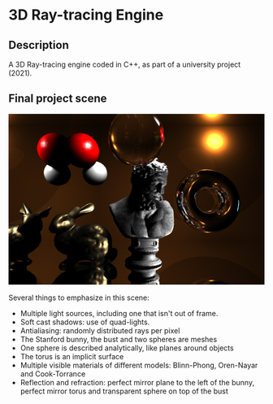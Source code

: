# 3D Ray-tracing Engine

## Description

A 3D Ray-tracing engine coded in C++, as part of a university project (2021).

## Final project scene

<p align=center>
  <img src="https://github.com/JinFrx/3d-ray-tracing-engine/blob/main/3d_engine_ray_tracing.jpg" alt="showcase image" style="width: 650px; max-width: 100%; height: auto" title="Click to enlarge picture" />
</p>

Several things to emphasize in this scene:
- Multiple light sources, including one that isn't out of frame.
- Soft cast shadows: use of quad-lights.
- Antialiasing: randomly distributed rays per pixel
- The Stanford bunny, the bust and two spheres are meshes
- One sphere is described analytically, like planes around objects
- The torus is an implicit surface
- Multiple visible materials of different models: Blinn-Phong, Oren-Nayar and Cook-Torrance
- Reflection and refraction: perfect mirror plane to the left of the bunny, perfect mirror torus and transparent sphere on top of the bust
